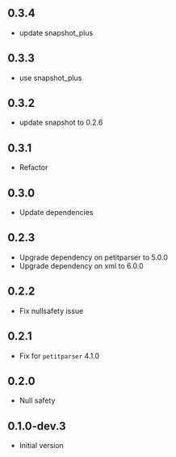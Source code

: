 ## 0.3.4

- update snapshot_plus

## 0.3.3

- use snapshot_plus

## 0.3.2

- update snapshot to 0.2.6

## 0.3.1

- Refactor

## 0.3.0

- Update dependencies

## 0.2.3

- Upgrade dependency on petitparser to 5.0.0
- Upgrade dependency on xml to 6.0.0

## 0.2.2

- Fix nullsafety issue

## 0.2.1

- Fix for `petitparser` 4.1.0

## 0.2.0

- Null safety

## 0.1.0-dev.3

- Initial version
